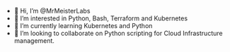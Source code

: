 - 👋 Hi, I’m @MrMeisterLabs
- 👀 I’m interested in Python, Bash, Terraform and Kubernetes
- 🌱 I’m currently learning Kubernetes and Python
- 💞️ I’m looking to collaborate on Python scripting for Cloud Infrastructure management.

<!---
MrMeisterLabs/MrMeisterLabs is a ✨ special ✨ repository because its `README.md` (this file) appears on your GitHub profile.
You can click the Preview link to take a look at your changes.
--->
